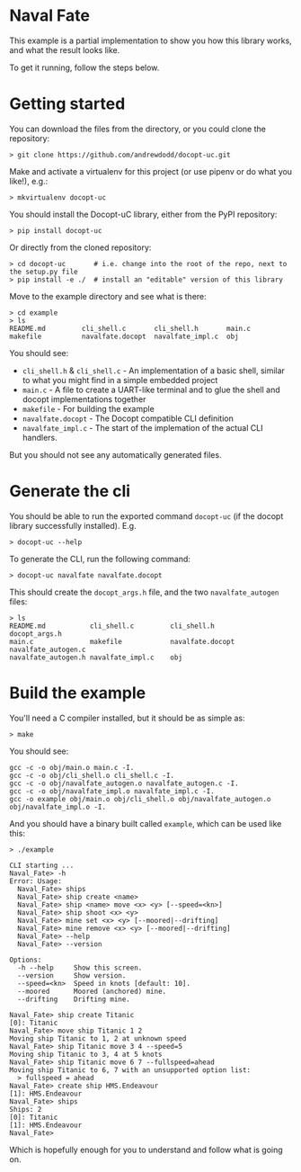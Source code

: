 # Naval Fate

This example is a partial implementation to show you how this library works, and what the result looks like.

To get it running, follow the steps below.

# Getting started

You can download the files from the directory, or you could clone the repository:

    > git clone https://github.com/andrewdodd/docopt-uc.git
    
Make and activate a virtualenv for this project (or use pipenv or do what you like!), e.g.:

    > mkvirtualenv docopt-uc    
    
You should install the Docopt-uC library, either from the PyPI repository:

    > pip install docopt-uc
    
Or directly from the cloned repository:

    > cd docopt-uc       # i.e. change into the root of the repo, next to the setup.py file
    > pip install -e ./  # install an "editable" version of this library
    
    
Move to the example directory and see what is there:

    > cd example
    > ls
    README.md         cli_shell.c       cli_shell.h       main.c
    makefile          navalfate.docopt  navalfate_impl.c  obj

You should see:

 - `cli_shell.h` & `cli_shell.c` - An implementation of a basic shell, similar to what you might find in a simple embedded project
 - `main.c` - A file to create a UART-like terminal and to glue the shell and docopt implementations together
 - `makefile` - For building the example
 - `navalfate.docopt` - The Docopt compatible CLI definition
 - `navalfate_impl.c` - The start of the implemation of the actual CLI handlers.

 But you should not see any automatically generated files.

# Generate the cli

You should be able to run the exported command `docopt-uc` (if the docopt library successfully installed). E.g. 

    > docopt-uc --help
    
To generate the CLI, run the following command:

    > docopt-uc navalfate navalfate.docopt
    
This should create the `docopt_args.h` file, and the two `navalfate_autogen` files:

    > ls
    README.md           cli_shell.c         cli_shell.h         docopt_args.h
    main.c              makefile            navalfate.docopt    navalfate_autogen.c
    navalfate_autogen.h navalfate_impl.c    obj
    
# Build the example

You'll need a C compiler installed, but it should be as simple as:

    > make
    
You should see:

    gcc -c -o obj/main.o main.c -I.
    gcc -c -o obj/cli_shell.o cli_shell.c -I.
    gcc -c -o obj/navalfate_autogen.o navalfate_autogen.c -I.
    gcc -c -o obj/navalfate_impl.o navalfate_impl.c -I.
    gcc -o example obj/main.o obj/cli_shell.o obj/navalfate_autogen.o obj/navalfate_impl.o -I.
    
And you should have a binary built called `example`, which can be used like this:

    > ./example

    CLI starting ...
    Naval_Fate> -h
    Error: Usage:
      Naval_Fate> ships
      Naval_Fate> ship create <name>
      Naval_Fate> ship <name> move <x> <y> [--speed=<kn>]
      Naval_Fate> ship shoot <x> <y>
      Naval_Fate> mine set <x> <y> [--moored|--drifting]
      Naval_Fate> mine remove <x> <y> [--moored|--drifting]
      Naval_Fate> --help
      Naval_Fate> --version
    
    Options:
      -h --help     Show this screen.
      --version     Show version.
      --speed=<kn>  Speed in knots [default: 10].
      --moored      Moored (anchored) mine.
      --drifting    Drifting mine.
    
    Naval_Fate> ship create Titanic
    [0]: Titanic
    Naval_Fate> move ship Titanic 1 2
    Moving ship Titanic to 1, 2 at unknown speed
    Naval_Fate> ship Titanic move 3 4 --speed=5
    Moving ship Titanic to 3, 4 at 5 knots
    Naval_Fate> ship Titanic move 6 7 --fullspeed=ahead
    Moving ship Titanic to 6, 7 with an unsupported option list:
      > fullspeed = ahead
    Naval_Fate> create ship HMS.Endeavour
    [1]: HMS.Endeavour
    Naval_Fate> ships
    Ships: 2
    [0]: Titanic
    [1]: HMS.Endeavour
    Naval_Fate>
    
Which is hopefully enough for you to understand and follow what is going on.
